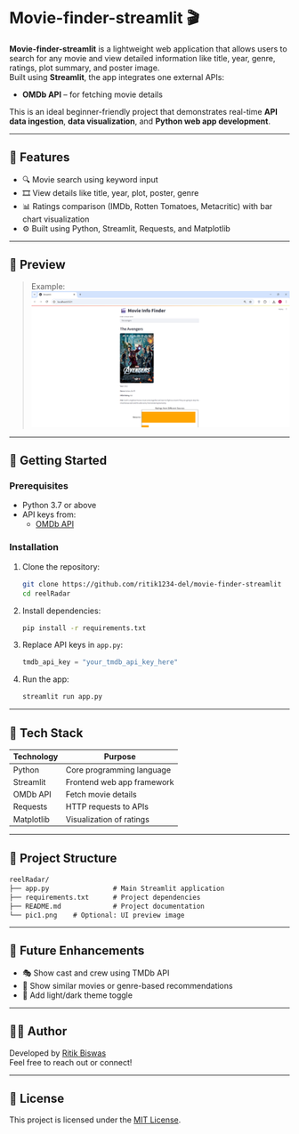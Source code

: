 # Movie-finder-streamlit 🎬

**Movie-finder-streamlit** is a lightweight web application that allows users to search for any movie and view detailed information like title, year, genre, ratings, plot summary, and poster image.  
Built using **Streamlit**, the app integrates one external APIs:  
- **OMDb API** – for fetching movie details  


This is an ideal beginner-friendly project that demonstrates real-time **API data ingestion**, **data visualization**, and **Python web app development**.

---

## 🔧 Features

- 🔍 Movie search using keyword input
- 🎞️ View details like title, year, plot, poster, genre
- 📊 Ratings comparison (IMDb, Rotten Tomatoes, Metacritic) with bar chart visualization
- ⚙️ Built using Python, Streamlit, Requests, and Matplotlib

---

## 📸 Preview
 
> Example:  
> ![Screenshot](pic1.png)

---

## 🚀 Getting Started

### Prerequisites

- Python 3.7 or above
- API keys from:
  - [OMDb API](https://www.omdbapi.com/apikey.aspx)

### Installation

1. Clone the repository:
   ```bash
   git clone https://github.com/ritik1234-del/movie-finder-streamlit
   cd reelRadar
   ```

2. Install dependencies:
   ```bash
   pip install -r requirements.txt
   ```

3. Replace API keys in `app.py`:
   ```python
   tmdb_api_key = "your_tmdb_api_key_here"
   ```

4. Run the app:
   ```bash
   streamlit run app.py
   ```

---

## 🧪 Tech Stack

| Technology     | Purpose                     |
|----------------|-----------------------------|
| Python         | Core programming language   |
| Streamlit      | Frontend web app framework  |
| OMDb API       | Fetch movie details         |
| Requests       | HTTP requests to APIs       |
| Matplotlib     | Visualization of ratings    |

---

## 📁 Project Structure

```
reelRadar/
├── app.py                # Main Streamlit application
├── requirements.txt      # Project dependencies
├── README.md             # Project documentation
└── pic1.png    # Optional: UI preview image
```

---

## 🧠 Future Enhancements

- 🎭 Show cast and crew using TMDb API
- 🧾 Show similar movies or genre-based recommendations
- 🌙 Add light/dark theme toggle

---

## 👨‍💻 Author

Developed by [Ritik Biswas](https://www.linkedin.com/in/ritikbishwas/)  
Feel free to reach out or connect!

---

## 📄 License

This project is licensed under the [MIT License](LICENSE).

